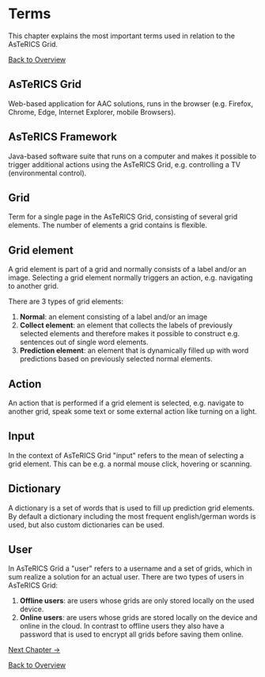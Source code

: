 # Terms

This chapter explains the most important terms used in relation to the AsTeRICS Grid.

[Back to Overview](index.md)

## AsTeRICS Grid
Web-based application for AAC solutions, runs in the browser (e.g. Firefox, Chrome, Edge, Internet Explorer, mobile Browsers).

## AsTeRICS Framework
Java-based software suite that runs on a computer and makes it possible to trigger additional actions using the AsTeRICS Grid, e.g. controlling a TV (environmental control).

## Grid
Term for a single page in the AsTeRICS Grid, consisting of several grid elements. The number of elements a grid contains is flexible.

## Grid element
A grid element is part of a grid and normally consists of a label and/or an image. Selecting a grid element normally triggers an action, e.g. navigating to another grid.

There are 3 types of grid elements:

1. **Normal**: an element consisting of a label and/or an image
1. **Collect element**: an element that collects the labels of previously selected elements and therefore makes it possible to construct e.g. sentences out of single word elements.
1. **Prediction element**: an element that is dynamically filled up with word predictions based on previously selected normal elements.

## Action
An action that is performed if a grid element is selected, e.g. navigate to another grid, speak some text or some external action like turning on a light.

## Input
In the context of AsTeRICS Grid "input" refers to the mean of selecting a grid element. This can be e.g. a normal mouse click, hovering or scanning.

## Dictionary
A dictionary is a set of words that is used to fill up prediction grid elements. By default a dictionary including the most frequent english/german words is used, but also custom dictionaries can be used.

## User
In AsTeRICS Grid a "user" refers to a username and a set of grids, which in sum realize a solution for an actual user. There are two types of users in AsTeRICS Grid:

1. **Offline users**: are users whose grids are only stored locally on the used device.
1. **Online users**: are users whose grids are stored locally on the device and online in the cloud. In contrast to offline users they also have a password that is used to encrypt all grids before saving them online.

[Next Chapter &#x2192;](navigation.md)

[Back to Overview](index.md)




